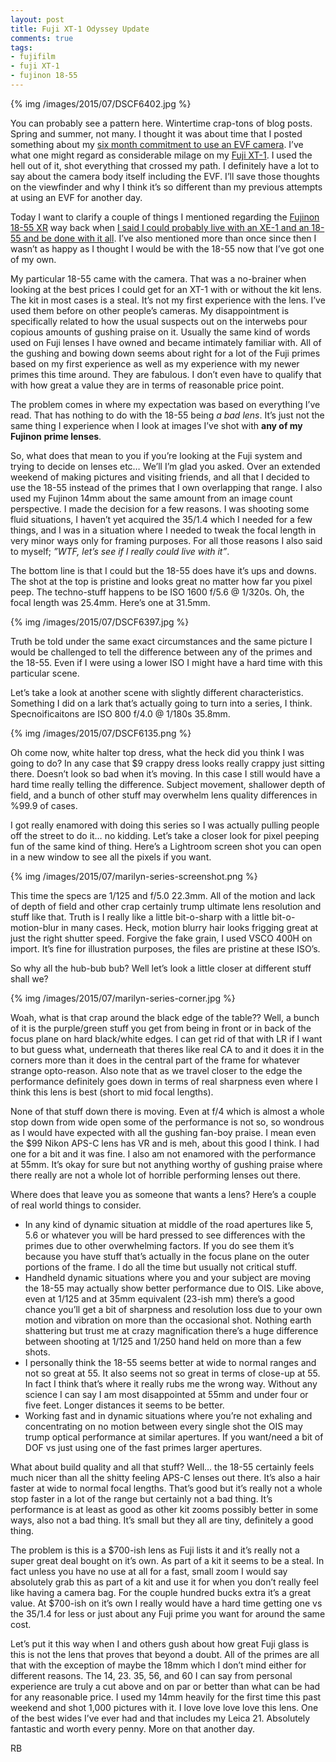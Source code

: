 ```yaml
---
layout: post
title: Fuji XT-1 Odyssey Update 
comments: true
tags:
- fujifilm
- fuji XT-1
- fujinon 18-55
---
```


{% img /images/2015/07/DSCF6402.jpg %}

You can probably see a pattern here. Wintertime crap-tons of blog posts. Spring and summer, not many. I thought it was about time that I posted something about my [six month commitment to use an EVF camera](http://photo.rwboyer.com/2015/05/25/fuji-x-system-crazy-follow-up/ "Six months using only the Fuji XT-1"). I’ve what one might regard as considerable milage on my [Fuji XT-1](http://www.amazon.com/gp/product/B00HYAL88W/ref=as_li_tl?ie=UTF8&camp=1789&creative=390957&creativeASIN=B00HYAL88W&linkCode=as2&tag=rbde-20&linkId=5WADOMYHF4TQY5TL "Fuji XT-1 at Amazon"). I used the hell out of it, shot everything that crossed my path. I definitely have a lot to say about the camera body itself including the EVF. I’ll save those thoughts on the viewfinder and why I think it’s so different than my previous attempts at using an EVF for another day.


<!--more-->

Today I want to clarify a couple of things I mentioned regarding the [Fujinon 18-55 XR](http://www.amazon.com/gp/product/B0092MD6S0/ref=as_li_tl?ie=UTF8&camp=1789&creative=390957&creativeASIN=B0092MD6S0&linkCode=as2&tag=rbde-20&linkId=TTMLWXJ7YUSXUE7M "Fuji 18-55 zoom lens at amazon") way back when [I said I could probably live with an XE-1 and an 18-55 and be done with it all](http://photo.rwboyer.com/2015/05/18/fuji-x-system-a-clarification/ "Fuji X-system thoughts."). I’ve also mentioned more than once since then I wasn’t as happy as I thought I would be with the 18-55 now that I’ve got one of my own.

My particular 18-55 came with the camera. That was a no-brainer when looking at the best prices I could get for an XT-1 with or without the kit lens. The kit in most cases is a steal. It’s not my first experience with the lens. I’ve used them before on other people’s cameras. My disappointment is specifically related to how the usual suspects out on the interwebs pour copious amounts of gushing praise on it. Usually the same kind of words used on Fuji lenses I have owned and became intimately familiar with. All of the gushing and bowing down seems about right for a lot of the Fuji primes based on my first experience as well as my experience with my newer primes this time around. They are fabulous. I don’t even have to qualify that with how great a value they are in terms of reasonable price point.

The problem comes in where my expectation was based on everything I’ve read. That has nothing to do with the 18-55 being *a bad lens*. It’s just not the same thing I experience when I look at images I’ve shot with **any of my Fujinon prime lenses**.

So, what does that mean to you if you’re looking at the Fuji system and trying to decide on lenses etc… We’ll I’m glad you asked. Over an extended weekend of making pictures and visiting friends, and all that I decided to use the 18-55 instead of the primes that I own overlapping that range. I also used my Fujinon 14mm about the same amount from an image count perspective. I made the decision for a few reasons. I was shooting some fluid situations, I haven’t yet acquired the 35/1.4 which I needed for a few things, and I was in a situation where I needed to tweak the focal length in very minor ways only for framing purposes. For all those reasons I also said to myself; *”WTF, let’s see if I really could live with it”*.

The bottom line is that I could but the 18-55 does have it’s ups and downs. The shot at the top is pristine and looks great no matter how far you pixel peep. The techno-stuff happens to be ISO 1600 f/5.6 @ 1/320s. Oh, the focal length was 25.4mm. Here’s one at 31.5mm.

{% img /images/2015/07/DSCF6397.jpg %}

Truth be told under the same exact circumstances and the same picture I would be challenged to tell the difference between any of the primes and the 18-55. Even if I were using a lower ISO I might have a hard time with this particular scene. 

Let’s take a look at another scene with slightly different characteristics. Something I did on a lark that’s actually going to turn into a series, I think. Specnoificaitons are ISO 800 f/4.0 @ 1/180s 35.8mm.

{% img /images/2015/07/DSCF6135.png %}

Oh come now, white halter top dress, what the heck did you think I was going to do? In any case that $9 crappy dress looks really crappy just sitting there. Doesn’t look so bad when it’s moving. In this case I still would have a hard time really telling the difference. Subject movement, shallower depth of field, and a bunch of other stuff may overwhelm lens quality differences in %99.9 of cases.

I got really enamored with doing this series so I was actually pulling people off the street to do it… no kidding. Let’s take a closer look for pixel peeping fun of the same kind of thing. Here’s a Lightroom screen shot you can open in a new window to see all the pixels if you want.

{% img /images/2015/07/marilyn-series-screenshot.png %}

This time the specs are 1/125 and f/5.0 22.3mm. All of the motion and lack of depth of field and other crap certainly trump ultimate lens resolution and stuff like that. Truth is I really like a little bit-o-sharp with a little bit-o-motion-blur in many cases. Heck, motion blurry hair looks frigging great at just the right shutter speed. Forgive the fake grain, I used VSCO 400H on import. It’s fine for illustration purposes, the files are pristine at these ISO’s.

So why all the hub-bub bub? Well let’s look a little closer at different stuff shall we?

{% img /images/2015/07/marilyn-series-corner.jpg %}

Woah, what is that crap around the black edge of the table?? Well, a bunch of it is the purple/green stuff you get from being in front or in back of the focus plane on hard black/white edges. I can get rid of that with LR if I want to but guess what, underneath that theres like real CA to and it does it in the corners more than it does in the central part of the frame for whatever strange opto-reason. Also note that as we travel closer to the edge the performance definitely goes down in terms of real sharpness even where I think this lens is best (short to mid focal lengths). 

None of that stuff down there is moving. Even at f/4 which is almost a whole stop down from wide open some of the performance is not so, so wondrous as I would have expected with all the gushing fan-boy praise. I mean even the $99 Nikon APS-C lens has VR and is meh, about this good I think. I had one for a bit and it was fine. I also am not enamored with the performance at 55mm. It’s okay for sure but not anything worthy of gushing praise where there really are not a whole lot of horrible performing lenses out there.

Where does that leave you as someone that wants a lens? Here’s a couple of real world things to consider.

- In any kind of dynamic situation at middle of the road apertures like 5, 5.6 or whatever you will be hard pressed to see differences with the primes due to other overwhelming factors. If you do see them it’s because you have stuff that’s actually in the focus plane on the outer portions of the frame. I do all the time but usually not critical stuff.
- Handheld dynamic situations where you and your subject are moving the 18-55 may actually show better performance due to OIS. Like above, even at 1/125 and at 35mm equivalent (23-ish mm) there’s a good chance you’ll get a bit of sharpness and resolution loss due to your own motion and vibration on more than the occasional shot. Nothing earth shattering but trust me at crazy magnification there’s a huge difference between shooting at 1/125 and 1/250 hand held on more than a few shots.
- I personally think the 18-55 seems better at wide to normal ranges and not so great at 55. It also seems not so great in terms of close-up at 55. In fact I think that’s where it really rubs me the wrong way. Without any science I can say I am most disappointed at 55mm and under four or five feet. Longer distances it seems to be better.
- Working fast and in dynamic situations where you’re not exhaling and concentrating on no motion between every single shot the OIS may trump optical performance at similar apertures. If you want/need a bit of DOF vs just using one of the fast primes larger apertures. 

What about build quality and all that stuff? Well… the 18-55 certainly feels much nicer than all the shitty feeling APS-C lenses out there. It’s also a hair faster at wide to normal focal lengths. That’s good but it’s really not a whole stop faster in a lot of the range but certainly not a bad thing. It’s performance is at least as good as other kit zooms possibly better in some ways, also not a bad thing. It’s small but they all are tiny, definitely a good thing.

The problem is this is a $700-ish lens as Fuji lists it and it’s really not a super great deal bought on it’s own. As part of a kit it seems to be a steal. In fact unless you have no use at all for a fast, small zoom I would say absolutely grab this as part of a kit and use it for when you don’t really feel like having a camera bag. For the couple hundred bucks extra it’s a great value. At $700-ish on it’s own I really would have a hard time getting one vs the 35/1.4 for less or just about any Fuji prime you want for around the same cost. 

Let’s put it this way when I and others gush about how great Fuji glass is this is not the lens that proves that beyond a doubt. All of the primes are all that with the exception of maybe the 18mm which I don’t mind either for different reasons. The 14, 23. 35, 56, and 60 I can say from personal experience are truly a cut above and on par or better than what can be had for any reasonable price. I used my 14mm heavily for the first time this past weekend and shot 1,000 pictures with it. I love love love love this lens. One of the best wides I’ve ever had and that includes my Leica 21. Absolutely fantastic and worth every penny. More on that another day.

RB
